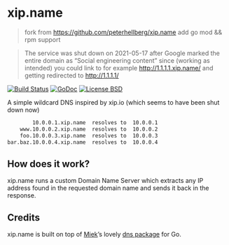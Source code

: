 xip.name
========

> fork from https://github.com/peterhellberg/xip.name add go mod && rpm support


> The service was shut down on 2021-05-17 after Google marked the entire domain as “Social engineering content” since
> (working as intended) you could link to for example http://1.1.1.1.xip.name/ and getting redirected to <http://1.1.1.1/>

[![Build Status](https://travis-ci.org/peterhellberg/xip.name.svg?branch=master)](https://travis-ci.org/peterhellberg/xip.name)
[![GoDoc](https://img.shields.io/badge/godoc-reference-blue.svg?style=flat)](https://godoc.org/github.com/peterhellberg/xip.name)
[![License BSD](https://img.shields.io/badge/license-BSD-lightgrey.svg?style=flat)](https://github.com/peterhellberg/xip.name/blob/master/LICENSE)

A simple wildcard DNS inspired by xip.io (which seems to have been shut down now)

```bash
        10.0.0.1.xip.name  resolves to  10.0.0.1
    www.10.0.0.2.xip.name  resolves to  10.0.0.2
    foo.10.0.0.3.xip.name  resolves to  10.0.0.3
bar.baz.10.0.0.4.xip.name  resolves to  10.0.0.4
```

## How does it work?

xip.name runs a custom Domain Name Server which extracts any IP address found
in the requested domain name and sends it back in the response.

## Credits

xip.name is built on top of [Miek](http://miek.nl)’s lovely [dns package](https://github.com/miekg/dns) for Go.
